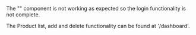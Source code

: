 The "<Redirect/>" component is not working as expected so the login functionality is not complete.

The Product list, add and delete functionality can be found at '/dashboard'.

